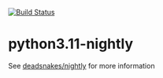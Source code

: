 [![Build Status](https://github.com/deadsnakes/python3.11-nightly/actions/workflows/main.yml/badge.svg)](https://github.com/deadsnakes/python3.11-nightly/actions/workflows/main.yml)

python3.11-nightly
=================

See [deadsnakes/nightly] for more information

[deadsnakes/nightly]: https://github.com/deadsnakes/nightly
